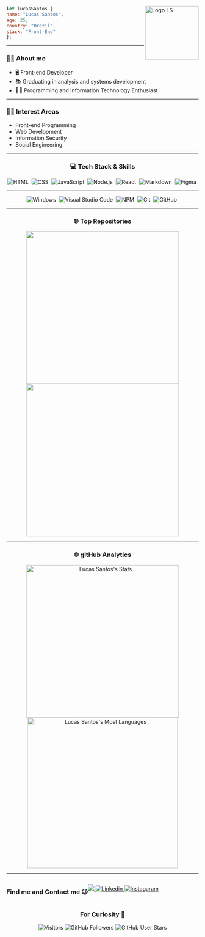 <div align="justify">

<img align="right" src="https://i.ibb.co/D9TCS5N/1-close.png" alt="Logo LS" width="140px" style="display:block">
 

```javascript  
let lucasSantos {
name: "Lucas Santos",
age: 25,
country: "Brazil",
stack: "Front-End"
};
```
  
---

### ✋🏼 About me
  
- 🖥️ Front-end Developer
- 📚 Graduating in analysis and systems development
- 👨‍💻 Programming and Information Technology Enthusiast
  
---
  
### 💪🏼 Interest Areas

- Front-end Programming
- Web Development
- Information Security
- Social Engineering

---
  
<h3 align="center">💻 Tech Stack & Skills</h3>

<div align="center">
  
![HTML](https://img.shields.io/badge/-HTML-%23263759?style=for-the-badge&logo=HTML5)&nbsp;
![CSS](https://img.shields.io/badge/-CSS-%23263759?style=for-the-badge&logo=CSS3&logoColor=1572B6)&nbsp;
![JavaScript](https://img.shields.io/badge/-JavaScript-%23263759?style=for-the-badge&logo=javascript)&nbsp;
![Node.js](https://img.shields.io/badge/-Node.js-%23263759?style=for-the-badge&logo=node.js)&nbsp;
![React](https://img.shields.io/badge/-React-%23263759?style=for-the-badge&logo=react)&nbsp;
![Markdown](https://img.shields.io/badge/-Markdown-%23263759?style=for-the-badge&logo=markdown)&nbsp;
![Figma](https://img.shields.io/badge/figma-%23263759?style=for-the-badge&logo=figma&logoColor=white)&nbsp;

---
![Windows](https://img.shields.io/badge/Windows-%23263759?style=for-the-badge&logo=windows&logoColor=white)&nbsp;
![Visual Studio Code](https://img.shields.io/badge/-Visual%20Studio%20Code-%23263759?style=for-the-badge&logo=visual-studio-code&logoColor=007ACC)&nbsp;
![NPM](https://img.shields.io/badge/NPM-%23263759?style=for-the-badge&logo=npm&logoColor=white)&nbsp;
![Git](https://img.shields.io/badge/-Git-%23263759?style=for-the-badge&logo=git)&nbsp;
![GitHub](https://img.shields.io/badge/-GitHub-%23263759?style=for-the-badge&logo=github)&nbsp;
  
</div>
  
---
  
<h3 align="center">  🌐 Top Repositories</h3>

<div align="center">
  <a href="https://github.com/lucassantosdl/nike.com">
    <img width="400em" align="center" src="https://github-readme-stats.vercel.app/api/pin/?username=lucassantosdl&repo=nike.com&theme=github_dark" />
  </a>
  <a href="https://github.com/lucassantosdl/https://github.com/lucassantosdl/pro-dashboard">
    <img width="400em" align="center" src="https://github-readme-stats.vercel.app/api/pin/?username=lucassantosdl&repo=pro-dashboard&theme=github_dark" />
  </a>
</div>

---
  
<h3 align="center">🌐 gitHub Analytics</h3>
  
<div align="center">
    <img width="400em" src="https://github-readme-stats.vercel.app/api?username=lucassantosdl&show_icons=true&theme=github_dark" alt="Lucas Santos's Stats"/>
    <img width="394em" src="https://github-readme-stats.vercel.app/api/top-langs/?username=lucassantosdl&layout=compact&theme=github_dark" alt="Lucas Santos's Most Languages"/>
</div>
  
---
  
<div align="center" style="display: flex;">
  <h3>Find me and Contact me 😉</h3>
  <p>
    <a href = "mailto:lucasdsantosm@gmail.com">
      <img src="https://img.shields.io/badge/Gmail-D14836?style=for-the-badge&logo=gmail&logoColor=white" target="_blank">
    </a>
    <a href="https://www.linkedin.com/in/lucassantosdl/">
      <img src="https://img.shields.io/badge/LinkedIn-0077B5?style=for-the-badge&logo=linkedin&logoColor=white" alt="Linkedin"/>
    </a>
    <a href="https://www.instagram.com/lucassantosdl/">
      <img src="https://img.shields.io/badge/Instagram-E4405F?style=for-the-badge&logo=instagram&logoColor=white" alt="Instagaram"/>
    </a>
  </p>
</div>
  
<div align="center">
  <h3>For Curiosity 🚀</h3>
  <p>
    <img alt="Visitors" src="https://api.visitorbadge.io/api/visitors?path=lucassantosdl%2Fgithub-visitors-badge&countColor=%23263759"/>
    <img alt="GitHub Followers" src="https://img.shields.io/github/followers/lucassantosdl?color=%23263759&style=for-the-badge">
    <img alt="GitHub User Stars" src="https://img.shields.io/github/stars/lucassantosdl?color=%23263759&style=for-the-badge">
  </p>
</div>
